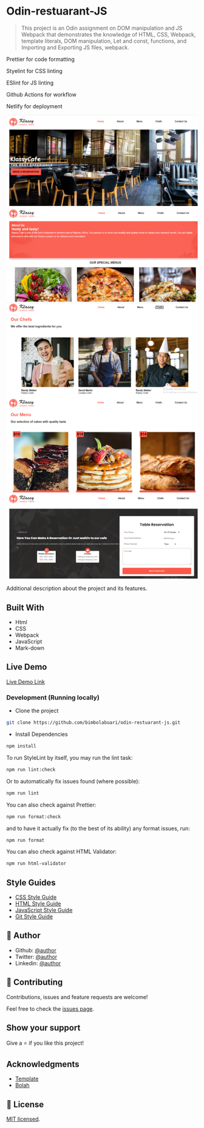 # Odin-restuarant-JS

> This project is an Odin assignment on DOM manipulation and JS Webpack that demonstrates the knowledge of HTML, CSS, Webpack, template literals, DOM manipulation, Let and const, functions, and Importing and Exporting JS files, webpack.

Prettier for code formatting

Styelint for CSS linting

ESlint for JS linting

Github Actions for workflow

Netlify for deployment

![Home Section](./src/assets/images/home.png)
![About Section](./src/assets/images/about.png)
![Chef Section](./src/assets/images/chef.png)
![Menu Section](./src/assets/images/menu.png)
![Contact Section](./src/assets/images/contact.png)

Additional description about the project and its features.

## Built With

- Html
- CSS
- Webpack
- JavaScript
- Mark-down

## Live Demo

[Live Demo Link](https://livedemo.com)

### Development (Running locally)

- Clone the project

```bash
git clone https://github.com/bimbolabuari/odin-restuarant-js.git
```

- Install Dependencies

```bash
npm install
```

To run StyleLint by itself, you may run the lint task:

```bash
npm run lint:check
```

Or to automatically fix issues found (where possible):

```bash
npm run lint
```

You can also check against Prettier:

```bash
npm run format:check
```

and to have it actually fix (to the best of its ability) any format issues, run:

```bash
npm run format
```

You can also check against HTML Validator:

```bash
npm run html-validator
```

## Style Guides

- [CSS Style Guide](http://udacity.github.io/frontend-nanodegree-styleguide/css.html)
- [HTML Style Guide](http://udacity.github.io/frontend-nanodegree-styleguide/index.html)
- [JavaScript Style Guide](http://udacity.github.io/frontend-nanodegree-styleguide/javascript.html)
- [Git Style Guide](https://udacity.github.io/git-styleguide/)

## 👤 Author

- Github: [@author](https://github.com/bimbolabuari)
- Twitter: [@author](https://twitter.com/bimbolabuari)
- Linkedin: [@author](https://www.linkedin.com/in/bimbolabuari/)

## 🤝 Contributing

Contributions, issues and feature requests are welcome!

Feel free to check the [issues page](https://github.com/bimbolabuari/odin-restuarant-js/issues).

## Show your support

Give a ⭐️ if you like this project!

## Acknowledgments

- [Template](https://templatemo.com/tm-558-klassy-cafe)
- [Bolah](https://github.com/bolah2009)

## 📝 License

[MIT licensed](./LICENSE).
